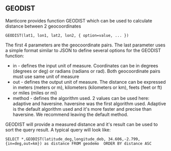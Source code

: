 ## GEODIST

Manticore provides function GEODIST which can be used to calculate distance between 2 geocoordinates

```GEODIST(lat1, lon1, lat2, lon2, { option=value, ... })```

The first 4 parameters are the geocoordinate pairs. 
The last parameter uses a simple format similar to JSON to define several options for the GEODIST function:

* in  -  defines the input unit of measure. Coordinates can be in degrees (degrees or deg) or radians (radians or rad). Both geocoordinate pairs must use same unit of measure
* out - defines the output unit of measure. The distance can be expressed in meters (meters or m), kilometers (kilometers or km), feets (feet or ft) or miles (miles or mi)
* method - defines the algorithm used. 2 values can be used here: adaptive and haversine. haversine was the first algorithm used. Adaptive is the default algorithm used and it's more faster and precise than haversine.
We recommend leaving the default method.


GEODIST will provide a measured distance and it's result can be used to sort the query result.
A typical query will look like:

```SELECT *,GEODIST(latitude_deg,longitude_deb, 34.606,-2.799,{in=deg,out=km}) as distance FROM geodemo  ORDER BY distance ASC```
